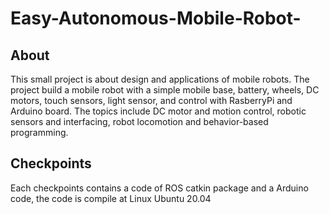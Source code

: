 # Easy-Autonomous-Mobile-Robot-
## About
This small project is about design and applications of mobile robots. The project build a mobile robot with a simple mobile base, battery, wheels, DC motors, touch sensors, light sensor, and control with RasberryPi and Arduino board. The topics include DC motor and motion control, robotic sensors and interfacing, robot locomotion and behavior-based programming. 
## Checkpoints
Each checkpoints contains a code of ROS catkin package and a Arduino code, the code is compile at Linux Ubuntu 20.04 
